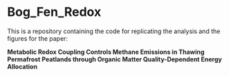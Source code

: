 # Bog_Fen_Redox

This is a repository containing the code for replicating the analysis and the figures for the paper:

**Metabolic Redox Coupling Controls Methane Emissions in Thawing Permafrost Peatlands through Organic Matter Quality-Dependent Energy Allocation**



